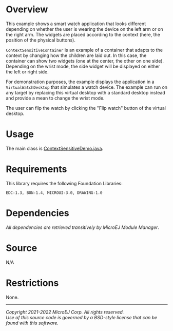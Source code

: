 # Overview

This example shows a smart watch application that looks different depending on whether the user is wearing the device on the left arm or on the right arm. The widgets are placed according to the context (here, the position of the physical buttons). 

`ContextSensitiveContainer` is an example of a container that adapts to the context by changing how the children are laid out. In this case, the container can show two widgets (one at the center, the other on one side). Depending on the wrist mode, the side widget will be displayed on either the left or right side.

For demonstration purposes, the example displays the application in a `VirtualWatchDesktop` that simulates a watch device. The example can run on any target by replacing this virtual desktop with a standard desktop instead and provide a mean to change the wrist mode.

The user can flip the watch by clicking the "Flip watch" button of the virtual desktop.

# Usage

The main class is [ContextSensitiveDemo.java](src/main/java/com/microej/example/mwt/contextsensitive/ContextSensitiveDemo.java).

# Requirements

This library requires the following Foundation Libraries:

    EDC-1.3, BON-1.4, MICROUI-3.0, DRAWING-1.0

# Dependencies

_All dependencies are retrieved transitively by MicroEJ Module Manager_.

# Source

N/A

# Restrictions

None.

---  
_Copyright 2021-2022 MicroEJ Corp. All rights reserved._  
_Use of this source code is governed by a BSD-style license that can be found with this software._  
